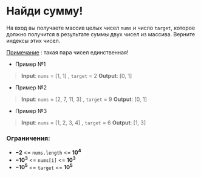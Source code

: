  # Найди сумму!


На вход вы получаете массив целых чисел `nums` и число `target`, которое должно получится в результате суммы двух чисел из массива.
Верните индексы этих чисел.

<u>Примечание</u> : такая пара чисел единственная!

* Пример №1
> **Input**: `nums` = [1, 1] , `target` = 2
> **Output**: [0, 1]

* Пример №2
> **Input**: `nums` = [2, 7, 11, 3] , `target` = 9
> **Output**: [0, 1]


* Пример №3
> **Input**: `nums` = [1, 2, 3, 4] , `target` = 6
> **Output**: [1, 3]

 ### Ограничения:

 - **$-2$** <= `nums.length` <= **$10^4$**
 - **$-10^3$**  <= `nums[i]` <= **$10^3$** 
 - **$-10^5$** <= `target` <= **$10^5$**
 